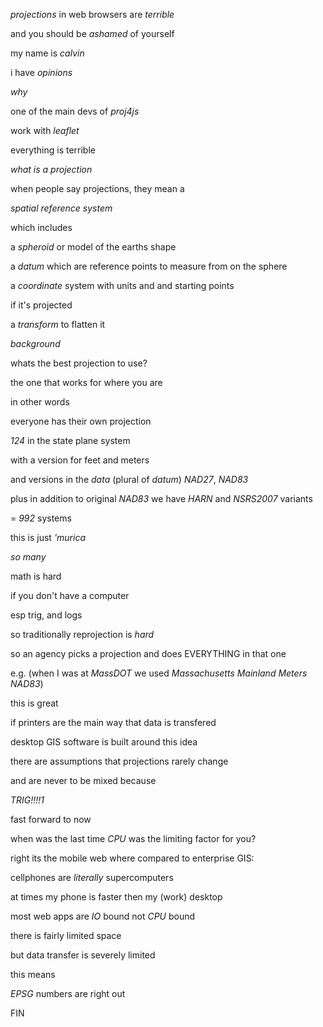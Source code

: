 *projections* in web browsers are *terrible*

and you should be *ashamed* of yourself

my name is *calvin*

i have *opinions*

*why*

one of the main devs of *proj4js*

work with *leaflet*

everything is terrible

*what is a projection*

when people say projections, they mean a

*spatial reference system*

which includes

a *spheroid* or model of the earths shape

a *datum* which are reference points to measure from on the sphere

a *coordinate* system with units and and starting points

if it's projected

a *transform* to flatten it

*background*

whats the best projection to use?

the one that works for where you are

in other words

everyone has their own projection

*124* in the state plane system

with a version for feet and meters

and versions in the *data* (plural of *datum*) *NAD27*, *NAD83*

plus in addition to original *NAD83* we have *HARN* and *NSRS2007* variants

= *992* systems

this is just *'murica*

*so many*

math is hard

if you don't have a computer

esp trig, and logs

so traditionally reprojection is *hard*

so an agency picks a projection and does EVERYTHING in that one

e.g. (when I was at *MassDOT* we used *Massachusetts Mainland Meters NAD83*)

this is great

if printers are the main way that data is transfered

desktop GIS software is built around this idea

there are assumptions that projections rarely change

and are never to be mixed because

*TRIG!!!!1*

fast forward to now

when was the last time *CPU* was the limiting factor for you?

right its the mobile web where compared to enterprise GIS:

cellphones are *literally* supercomputers

at times my phone is faster then my (work) desktop

most web apps are *IO* bound not *CPU* bound

there is fairly limited space

but data transfer is severely limited

this means

*EPSG* numbers are right out

FIN